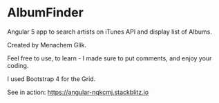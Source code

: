 # AlbumFinder
Angular 5 app to search artists on iTunes API and display list of Albums.

Created by Menachem Glik. 

Feel free to use, to learn - I made sure to put comments, and enjoy your coding. 

I used Bootstrap 4 for the Grid. 

See in action: https://angular-nqkcmj.stackblitz.io
